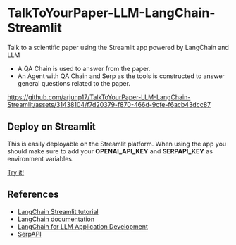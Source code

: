# TalkToYourPaper-LLM-LangChain-Streamlit
Talk to a scientific paper using the Streamlit app powered by LangChain and LLM
- A QA Chain is used to answer from the paper.
- An Agent with QA Chain and Serp as the tools is constructed to answer general questions related to the paper.




https://github.com/arjunp17/TalkToYourPaper-LLM-LangChain-Streamlit/assets/31438104/f7d20379-f870-466d-9cfe-f6acb43dcc87



## Deploy on Streamlit
This is easily deployable on the Streamlit platform. When using the app you should make sure to add your **OPENAI_API_KEY** and **SERPAPI_KEY** as environment variables.


[Try it!](https://talktodata-llm-langchain-cok448k7rbi.streamlit.app/)


## References
- [LangChain Streamlit tutorial](https://blog.streamlit.io/langchain-tutorial-4-build-an-ask-the-doc-app/)
- [LangChain documentation](https://python.langchain.com/docs/get_started/introduction.html)
- [LangChain for LLM Application Development](https://www.deeplearning.ai/short-courses/langchain-for-llm-application-development/)
- [SerpAPI](https://serpapi.com/)
